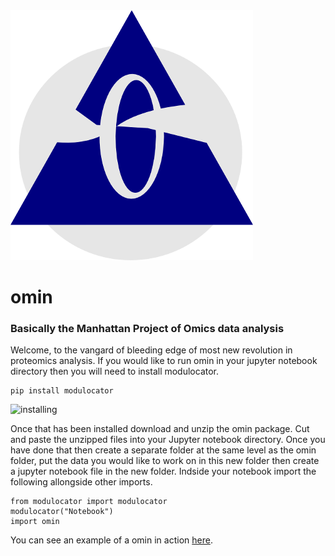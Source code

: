 
<img src="https://github.com/dmpio/omin/blob/master/images/logo.png" />

# __omin__
### Basically the Manhattan Project of Omics data analysis

 Welcome, to the vangard of bleeding edge of most new revolution in proteomics analysis.
If you would like to run omin in your jupyter notebook directory then you will need to install modulocator.
```
pip install modulocator
```

![installing](images/installing_modulocator.gif)

Once that has been installed download and unzip the omin package. Cut and paste the unzipped files into your Jupyter notebook directory. Once you have done that then create a separate folder at the same level as the omin folder, put the data you would like to work on in this new folder then create a jupyter notebook file in the new folder. Indside your notebook import the following allongside other imports.

```
from modulocator import modulocator
modulocator("Notebook")
import omin
```
 You can see an example of a omin in action [here](https://github.com/dmpio/StandardOut/blob/master/Development_of_standard_out.ipynb).
